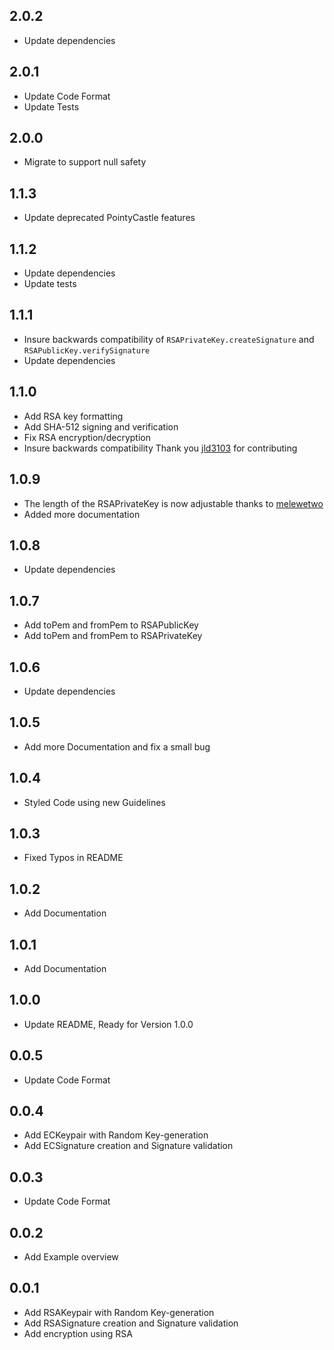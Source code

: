 ## 2.0.2
- Update dependencies

## 2.0.1
- Update Code Format
- Update Tests

## 2.0.0
- Migrate to support null safety

## 1.1.3
- Update deprecated PointyCastle features

## 1.1.2
- Update dependencies
- Update tests

## 1.1.1
- Insure backwards compatibility of `RSAPrivateKey.createSignature` and `RSAPublicKey.verifySignature`
- Update dependencies

## 1.1.0
- Add RSA key formatting
- Add SHA-512 signing and verification
- Fix RSA encryption/decryption
- Insure backwards compatibility
Thank you [jld3103](https://github.com/jld3103) for contributing

## 1.0.9
- The length of the RSAPrivateKey is now adjustable thanks to [melewetwo](https://github.com/melewetwo)
- Added more documentation

## 1.0.8
- Update dependencies

## 1.0.7
- Add toPem and fromPem to RSAPublicKey
- Add toPem and fromPem to RSAPrivateKey

## 1.0.6
- Update dependencies

## 1.0.5
- Add more Documentation and fix a small bug

## 1.0.4
- Styled Code using new Guidelines 

## 1.0.3
- Fixed Typos in README

## 1.0.2
- Add Documentation

## 1.0.1
- Add Documentation

## 1.0.0
- Update README, Ready for Version 1.0.0

## 0.0.5
- Update Code Format

## 0.0.4
- Add ECKeypair with Random Key-generation
- Add ECSignature creation and Signature validation

## 0.0.3
- Update Code Format

## 0.0.2
- Add Example overview

## 0.0.1
- Add RSAKeypair with Random Key-generation
- Add RSASignature creation and Signature validation
- Add encryption using RSA 
